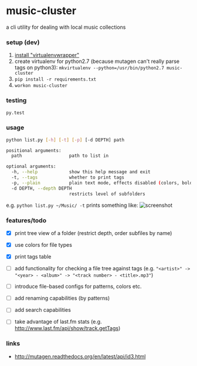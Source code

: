 # music-cluster

a cli utility for dealing with local music collections


### setup (dev)

1. [install "virtualenvwrapper"](http://virtualenvwrapper.readthedocs.org/en/latest/install.html#basic-installation)
2. create virtualenv for python2.7 (because mutagen can't really parse tags on python3): `mkvirtualenv --python=/usr/bin/python2.7 music-cluster`
3. `pip install -r requirements.txt`
4. `workon music-cluster`


### testing

```bash
py.test

```


### usage

``` bash
python list.py [-h] [-t] [-p] [-d DEPTH] path

positional arguments:
  path                  path to list in

optional arguments:
  -h, --help            show this help message and exit
  -t, --tags            whether to print tags
  -p, --plain           plain text mode, effects disabled (colors, bold)
  -d DEPTH, --depth DEPTH
                        restricts level of subfolders

```
e.g. `python list.py ~/Music/ -t` prints something like:
![screenshot](https://raw.githubusercontent.com/markhovskiy/markhovskiy.github.io/master/uploads/music_cluster_screenshot.png)


### features/todo

- [x] print tree view of a folder (restrict depth, order subfiles by name)
- [x] use colors for file types
- [x] print tags table
- [ ] add functionality for checking a file tree against tags (e.g. `"<artist>" -> "<year> - <album>" -> "<track number> - <title>.mp3"`)
- [ ] introduce file-based configs for patterns, colors etc.
- [ ] add renaming capabilities (by patterns)
- [ ] add search capabilities
- [ ] take advantage of last.fm stats (e.g. http://www.last.fm/api/show/track.getTags)


### links

* http://mutagen.readthedocs.org/en/latest/api/id3.html
